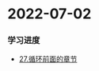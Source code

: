 # 2022-07-02

### 学习进度

- [ 27.循环前面的章节 ](https://kumakichi.github.io/easy_rust_chs/Chapter_26.html)
